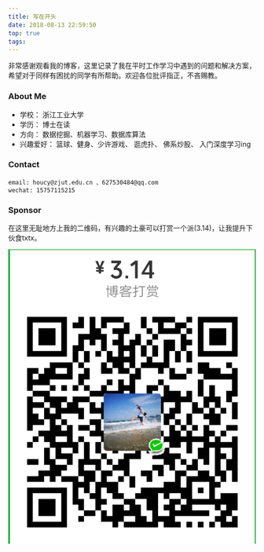 ```yaml
---
title: 写在开头
date: 2018-08-13 22:59:50
top: true
tags:
---
```

非常感谢观看我的博客，这里记录了我在平时工作学习中遇到的问题和解决方案，希望对于同样有困扰的同学有所帮助。欢迎各位批评指正，不吝赐教。


### About Me
* 学校： 浙江工业大学
* 学历： 博士在读
* 方向： 数据挖掘、机器学习、数据库算法
* 兴趣爱好： 篮球、健身、少许游戏、 逛虎扑、 佛系炒股、 入门深度学习ing

### Contact

``` 
email: houcy@zjut.edu.cn 、627530484@qq.com
wechat: 15757115215
```

### Sponsor
在这里无耻地方上我的二维码，有兴趣的土豪可以打赏一个派(3.14)，让我提升下伙食txtx。

![QRcode](index/QRcode.png)

